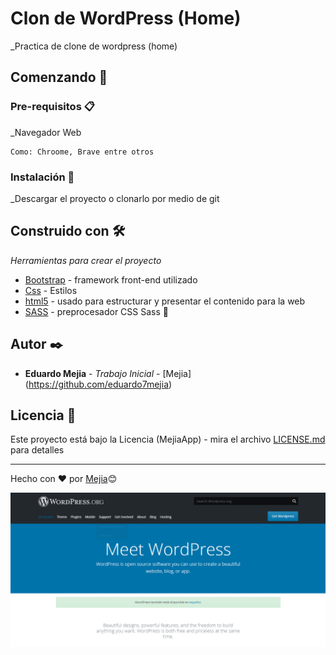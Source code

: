 # Clon de WordPress (Home)

_Practica de clone de wordpress (home)

## Comenzando 🚀

### Pre-requisitos 📋

_Navegador Web

```
Como: Chroome, Brave entre otros
```

### Instalación 🔧

_Descargar el proyecto o clonarlo por medio de git 


## Construido con 🛠️

_Herramientas para crear el proyecto_


* [Bootstrap](https://getbootstrap.com/) - framework front-end utilizado
* [Css](https://developer.mozilla.org/es/docs/Web/CSS) - Estilos 
* [html5](https://developer.mozilla.org/es/docs/HTML/HTML5) - usado para estructurar y presentar el contenido para la web
* [SASS](https://sass-lang.com/) -  preprocesador CSS Sass
📖

## Autor ✒️


* **Eduardo Mejia** - *Trabajo Inicial* - [Mejia] (https://github.com/eduardo7mejia)


## Licencia 📄

Este proyecto está bajo la Licencia (MejiaApp) - mira el archivo [LICENSE.md](LICENSE.md) para detalles




---
Hecho con ❤️ por [Mejia](https://github.com/eduardo7mejia)😊

![Portada del proyecto](images/Portada.PNG)
